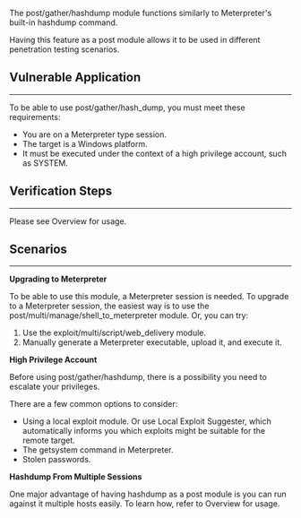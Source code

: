 The post/gather/hashdump module functions similarly to Meterpreter's built-in hashdump command.

Having this feature as a post module allows it to be used in different penetration testing scenarios.


## Vulnerable Application

---

To be able to use post/gather/hash_dump, you must meet these requirements:

* You are on a Meterpreter type session.
* The target is a Windows platform.
* It must be executed under the context of a high privilege account, such as SYSTEM.

## Verification Steps

---

Please see Overview for usage.

## Scenarios

---

**Upgrading to Meterpreter**

To be able to use this module, a Meterpreter session is needed. To upgrade to a Meterpreter session, the easiest way is to use the post/multi/manage/shell_to_meterpreter module. Or, you can try:

1. Use the exploit/multi/script/web_delivery module.
2. Manually generate a Meterpreter executable, upload it, and execute it.

**High Privilege Account**

Before using post/gather/hashdump, there is a possibility you need to escalate your privileges.

There are a few common options to consider:

* Using a local exploit module. Or use Local Exploit Suggester, which automatically informs you
  which exploits might be suitable for the remote target.
* The getsystem command in Meterpreter.
* Stolen passwords.

**Hashdump From Multiple Sessions**

One major advantage of having hashdump as a post module is you can run against it multiple hosts easily. To learn how, refer to Overview for usage.
